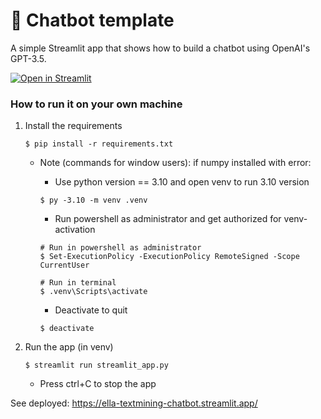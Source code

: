 # 💬 Chatbot template

A simple Streamlit app that shows how to build a chatbot using OpenAI's GPT-3.5.

[![Open in Streamlit](https://static.streamlit.io/badges/streamlit_badge_black_white.svg)](https://chatbot-template.streamlit.app/)

### How to run it on your own machine

1. Install the requirements

   ```
   $ pip install -r requirements.txt
   ```

    - Note (commands for window users): if numpy installed with error:
      - Use python version == 3.10 and open venv to run 3.10 version
      ```
      $ py -3.10 -m venv .venv
      ```
      -  Run powershell as administrator and get authorized for venv-activation
      ```
      # Run in powershell as administrator
      $ Set-ExecutionPolicy -ExecutionPolicy RemoteSigned -Scope CurrentUser
      ```

      ```
      # Run in terminal
      $ .venv\Scripts\activate
      ```

      - Deactivate to quit
      ```
      $ deactivate
      ```


2. Run the app (in venv)

   ```
   $ streamlit run streamlit_app.py
   ```
   - Press ctrl+C to stop the app

See deployed: https://ella-textmining-chatbot.streamlit.app/
